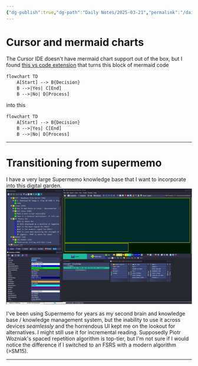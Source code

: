 ```yaml
---
{"dg-publish":true,"dg-path":"Daily Notes/2025-03-21","permalink":"/daily-notes/2025-03-21/","noteIcon":"","created":"2025-03-21"}
---
```

# Cursor and mermaid charts
The Cursor IDE doesn't have mermaid chart support out of the box, but I found [this vs code extension](https://marketplace.cursorapi.com/items?itemName=bierner.markdown-mermaid) that turns this block of mermaid code

```
flowchart TD
    A[Start] --> B{Decision}
    B -->|Yes| C[End]
    B -->|No| D[Process]
```
into this
```mermaid
flowchart TD
    A[Start] --> B{Decision}
    B -->|Yes| C[End]
    B -->|No| D[Process]
```

---------
# Transitioning from supermemo
I have a very large Supermemo knowledge base that I want to incorporate into this digital garden.
![Screenshot 2025-03-21 193733.png](/src/site/img/Screenshot%202025-03-21%20193733.png)

 I've been using Supermemo for years as my second brain and knowledge base / knowledge management system, but the inability to use it across devices _seamlessly_ and the horrendous UI kept me on the lookout for alternatives. I might still use it for incremental reading. Supposedly Piotr Wozniak's spaced repetition algorithm is top-tier, but I'm not sure if I would notice the difference if I switched to an FSRS with a modern algorithm (>SM15).

 -----------------

